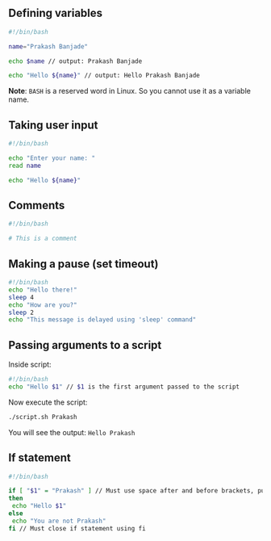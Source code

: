 ## Defining variables

```bash
#!/bin/bash

name="Prakash Banjade"

echo $name // output: Prakash Banjade

echo "Hello ${name}" // output: Hello Prakash Banjade
```

**Note**: `BASH` is a reserved word in Linux. So you cannot use it as a variable name.

## Taking user input

```bash
#!/bin/bash

echo "Enter your name: "
read name

echo "Hello ${name}"
```

## Comments

```bash
#!/bin/bash

# This is a comment
```

## Making a pause (set timeout)

```bash
#!/bin/bash
echo "Hello there!"
sleep 4
echo "How are you?"
sleep 2
echo "This message is delayed using 'sleep' command"
```

## Passing arguments to a script

Inside script:
```bash
#!/bin/bash
echo "Hello $1" // $1 is the first argument passed to the script
```

Now execute the script:

```bash
./script.sh Prakash
```

You will see the output: `Hello Prakash`

## If statement

```bash
#!/bin/bash

if [ "$1" = "Prakash" ] // Must use space after and before brackets, put the argument inside quotation marks
then
 echo "Hello $1"
else
 echo "You are not Prakash"
fi // Must close if statement using fi
```